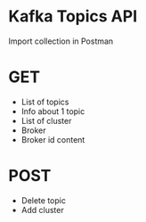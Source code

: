 # Kafka Topics API
Import collection in Postman

# GET 
- List of topics
- Info about 1 topic
- List of cluster
- Broker
- Broker id content

# POST
- Delete topic
- Add cluster
